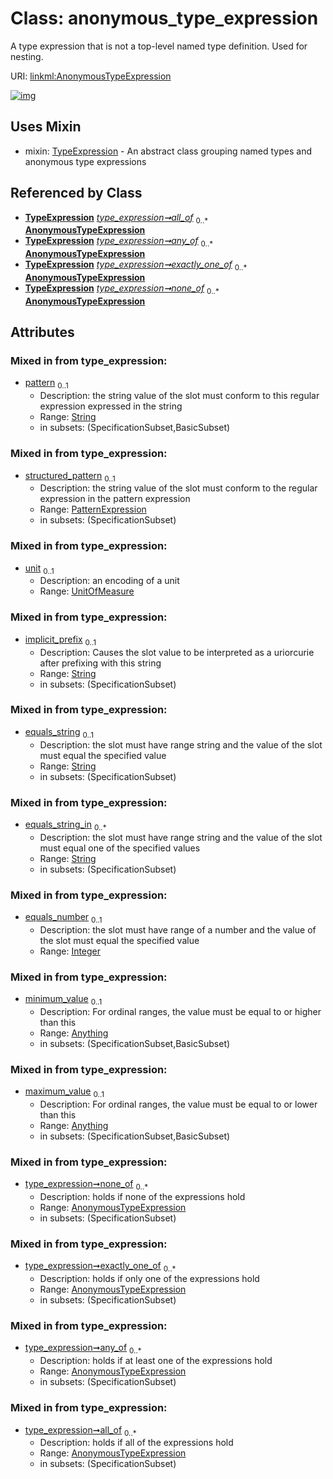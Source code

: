 
# Class: anonymous_type_expression

A type expression that is not a top-level named type definition. Used for nesting.

URI: [linkml:AnonymousTypeExpression](https://w3id.org/linkml/AnonymousTypeExpression)


[![img](https://yuml.me/diagram/nofunky;dir:TB/class/[TypeExpression],[PatternExpression],[TypeExpression]++-%20all_of%200..*>[AnonymousTypeExpression&#124;pattern:string%20%3F;implicit_prefix:string%20%3F;equals_string:string%20%3F;equals_string_in:string%20*;equals_number:integer%20%3F],[TypeExpression]++-%20any_of%200..*>[AnonymousTypeExpression],[TypeExpression]++-%20exactly_one_of%200..*>[AnonymousTypeExpression],[TypeExpression]++-%20none_of%200..*>[AnonymousTypeExpression],[AnonymousTypeExpression]uses%20-.->[TypeExpression],[UnitOfMeasure],[Anything])](https://yuml.me/diagram/nofunky;dir:TB/class/[TypeExpression],[PatternExpression],[TypeExpression]++-%20all_of%200..*>[AnonymousTypeExpression&#124;pattern:string%20%3F;implicit_prefix:string%20%3F;equals_string:string%20%3F;equals_string_in:string%20*;equals_number:integer%20%3F],[TypeExpression]++-%20any_of%200..*>[AnonymousTypeExpression],[TypeExpression]++-%20exactly_one_of%200..*>[AnonymousTypeExpression],[TypeExpression]++-%20none_of%200..*>[AnonymousTypeExpression],[AnonymousTypeExpression]uses%20-.->[TypeExpression],[UnitOfMeasure],[Anything])

## Uses Mixin

 *  mixin: [TypeExpression](TypeExpression.md) - An abstract class grouping named types and anonymous type expressions

## Referenced by Class

 *  **[TypeExpression](TypeExpression.md)** *[type_expression➞all_of](type_expression_all_of.md)*  <sub>0..\*</sub>  **[AnonymousTypeExpression](AnonymousTypeExpression.md)**
 *  **[TypeExpression](TypeExpression.md)** *[type_expression➞any_of](type_expression_any_of.md)*  <sub>0..\*</sub>  **[AnonymousTypeExpression](AnonymousTypeExpression.md)**
 *  **[TypeExpression](TypeExpression.md)** *[type_expression➞exactly_one_of](type_expression_exactly_one_of.md)*  <sub>0..\*</sub>  **[AnonymousTypeExpression](AnonymousTypeExpression.md)**
 *  **[TypeExpression](TypeExpression.md)** *[type_expression➞none_of](type_expression_none_of.md)*  <sub>0..\*</sub>  **[AnonymousTypeExpression](AnonymousTypeExpression.md)**

## Attributes


### Mixed in from type_expression:

 * [pattern](pattern.md)  <sub>0..1</sub>
     * Description: the string value of the slot must conform to this regular expression expressed in the string
     * Range: [String](types/String.md)
     * in subsets: (SpecificationSubset,BasicSubset)

### Mixed in from type_expression:

 * [structured_pattern](structured_pattern.md)  <sub>0..1</sub>
     * Description: the string value of the slot must conform to the regular expression in the pattern expression
     * Range: [PatternExpression](PatternExpression.md)
     * in subsets: (SpecificationSubset)

### Mixed in from type_expression:

 * [unit](unit.md)  <sub>0..1</sub>
     * Description: an encoding of a unit
     * Range: [UnitOfMeasure](UnitOfMeasure.md)

### Mixed in from type_expression:

 * [implicit_prefix](implicit_prefix.md)  <sub>0..1</sub>
     * Description: Causes the slot value to be interpreted as a uriorcurie after prefixing with this string
     * Range: [String](types/String.md)
     * in subsets: (SpecificationSubset)

### Mixed in from type_expression:

 * [equals_string](equals_string.md)  <sub>0..1</sub>
     * Description: the slot must have range string and the value of the slot must equal the specified value
     * Range: [String](types/String.md)
     * in subsets: (SpecificationSubset)

### Mixed in from type_expression:

 * [equals_string_in](equals_string_in.md)  <sub>0..\*</sub>
     * Description: the slot must have range string and the value of the slot must equal one of the specified values
     * Range: [String](types/String.md)
     * in subsets: (SpecificationSubset)

### Mixed in from type_expression:

 * [equals_number](equals_number.md)  <sub>0..1</sub>
     * Description: the slot must have range of a number and the value of the slot must equal the specified value
     * Range: [Integer](types/Integer.md)

### Mixed in from type_expression:

 * [minimum_value](minimum_value.md)  <sub>0..1</sub>
     * Description: For ordinal ranges, the value must be equal to or higher than this
     * Range: [Anything](Anything.md)
     * in subsets: (SpecificationSubset,BasicSubset)

### Mixed in from type_expression:

 * [maximum_value](maximum_value.md)  <sub>0..1</sub>
     * Description: For ordinal ranges, the value must be equal to or lower than this
     * Range: [Anything](Anything.md)
     * in subsets: (SpecificationSubset,BasicSubset)

### Mixed in from type_expression:

 * [type_expression➞none_of](type_expression_none_of.md)  <sub>0..\*</sub>
     * Description: holds if none of the expressions hold
     * Range: [AnonymousTypeExpression](AnonymousTypeExpression.md)
     * in subsets: (SpecificationSubset)

### Mixed in from type_expression:

 * [type_expression➞exactly_one_of](type_expression_exactly_one_of.md)  <sub>0..\*</sub>
     * Description: holds if only one of the expressions hold
     * Range: [AnonymousTypeExpression](AnonymousTypeExpression.md)
     * in subsets: (SpecificationSubset)

### Mixed in from type_expression:

 * [type_expression➞any_of](type_expression_any_of.md)  <sub>0..\*</sub>
     * Description: holds if at least one of the expressions hold
     * Range: [AnonymousTypeExpression](AnonymousTypeExpression.md)
     * in subsets: (SpecificationSubset)

### Mixed in from type_expression:

 * [type_expression➞all_of](type_expression_all_of.md)  <sub>0..\*</sub>
     * Description: holds if all of the expressions hold
     * Range: [AnonymousTypeExpression](AnonymousTypeExpression.md)
     * in subsets: (SpecificationSubset)
